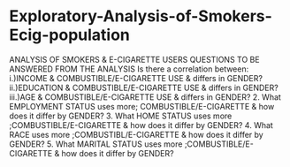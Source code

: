 # Exploratory-Analysis-of-Smokers-Ecig-population
ANALYSIS OF SMOKERS & E-CIGARETTE USERS 
QUESTIONS TO BE ANSWERED FROM THE ANALYSIS 
Is there a correlation between:
                   i.)INCOME & COMBUSTIBLE/E-CIGARETTE USE & differs in GENDER?
                   ii.)EDUCATION & COMBUSTIBLE/E-CIGARETTE USE  & differs in GENDER?
                   iii.)AGE & COMBUSTIBLE/E-CIGARETTE USE  & differs in GENDER?
2. What EMPLOYMENT STATUS uses more; COMBUSTIBLE/E-CIGARETTE & how does it differ by GENDER?
3. What HOME STATUS uses more ;COMBUSTIBLE/E-CIGARETTE & how does it differ by GENDER?
4. What RACE uses more ;COMBUSTIBL/E-CIGARETTE & how does it differ by GENDER?
5. What MARITAL STATUS uses more ;COMBUSTIBLE/E-CIGARETTE & how does it differ by GENDER?

